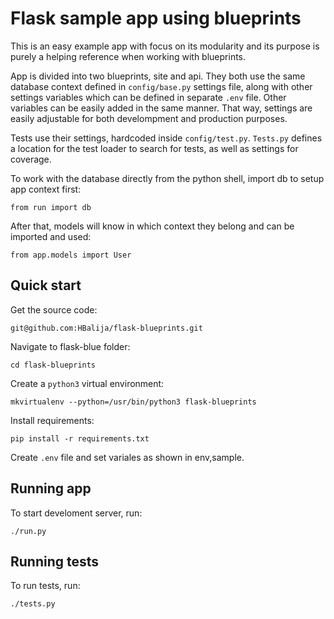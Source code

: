 # Flask sample app using blueprints

This is an easy example app with focus on its modularity and its purpose is
purely a helping reference when working with blueprints.

App is divided into two blueprints, site and api. They both use the same
database context defined in `config/base.py` settings file, along with other
settings variables which can be defined in separate `.env` file.
Other variables can be easily added in the same manner.
That way, settings are easily adjustable for both develompment and
production purposes.

Tests use their settings, hardcoded inside `config/test.py`.
`Tests.py` defines a location for the test loader to search for tests, as well
as settings for coverage.

To work with the database directly from the python shell, import db to setup
app context first:

    from run import db

After that, models will know in which context they belong and can be imported
and used:

    from app.models import User

## Quick start

Get the source code:

    git@github.com:HBalija/flask-blueprints.git

Navigate to flask-blue folder:

    cd flask-blueprints

Create a `python3` virtual environment:

    mkvirtualenv --python=/usr/bin/python3 flask-blueprints

Install requirements:

    pip install -r requirements.txt

Create `.env` file and set variales as shown in env,sample.

## Running app

To start develoment server, run:

    ./run.py

## Running tests

To run tests, run:

    ./tests.py
